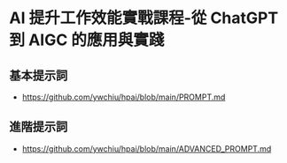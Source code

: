 # AI 提升工作效能實戰課程-從 ChatGPT 到 AIGC 的應用與實踐

## 基本提示詞
- https://github.com/ywchiu/hpai/blob/main/PROMPT.md

## 進階提示詞
- https://github.com/ywchiu/hpai/blob/main/ADVANCED_PROMPT.md
